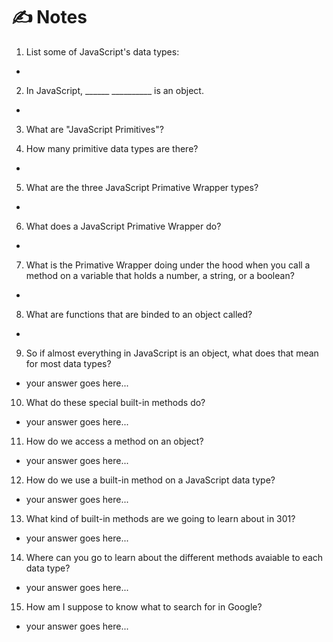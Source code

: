 # ✍️ Notes

1. List some of JavaScript's data types:

- 

2. In JavaScript, ______ __________ is an object.

- 

3. What are "JavaScript Primitives"?



4. How many primitive data types are there?

- 

5. What are the three JavaScript Primative Wrapper types?

- 

6. What does a JavaScript Primative Wrapper do?

- 

7. What is the Primative Wrapper doing under the hood when you call a method on a variable that holds a number, a string, or a boolean?

- 

8. What are functions that are binded to an object called?

- 

9. So if almost everything in JavaScript is an object, what does that mean for most data types?

- your answer goes here...

10. What do these special built-in methods do?

- your answer goes here...

11. How do we access a method on an object?

- your answer goes here...

12. How do we use a built-in method on a JavaScript data type?

- your answer goes here...

13. What kind of built-in methods are we going to learn about in 301?

- your answer goes here...

14. Where can you go to learn about the different methods avaiable to each data type?

- your answer goes here...

15. How am I suppose to know what to search for in Google?

- your answer goes here...

